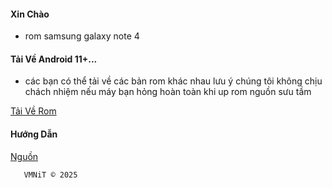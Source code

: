 #### Xin Chào 

 - rom samsung galaxy note 4

####    Tải Về Android 11+...

  - các bạn có thể tải về các bản rom khác nhau lưu ý chúng tôi không chịu chách nhiệm nếu máy bạn hỏng hoàn toàn khi up rom nguồn sưu tầm
    
    
[Tải Về Rom](https://sourceforge.net/projects/galaxy-note-4-exynos/files/LineageOS-18.1/)


####     Hướng Dẫn 

[ Nguồn ](https://xdaforums.com/t/exynos-galaxynote4-n910c-u-h-s-l-k-unofficial-lineageos-18-1-6-30-2023.3937956/)


       VMNiT © 2025
